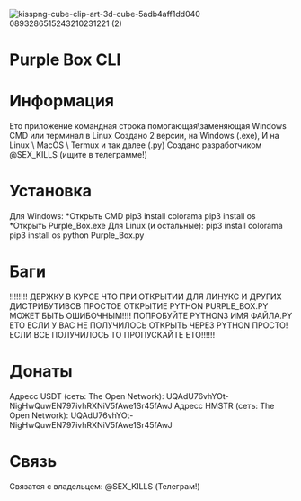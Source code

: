 ![kisspng-cube-clip-art-3d-cube-5adb4aff1dd040 0893286515243210231221 (2)](https://github.com/user-attachments/assets/71f57453-868b-4059-b03d-7512572b949f)
# Purple Box CLI

# Информация
Ето приложение командная строка помогающая\заменяющая Windows CMD или терминал в Linux
Создано 2 версии, на Windows (.exe), И на Linux \\ MacOS \\ Termux и так далее (.py)
Создано разработчиком @SEX_KILLS (ищите в телеграмме!)

# Установка
Для Windows:
*Открыть CMD
pip3 install colorama
pip3 install os
*Открыть Purple_Box.exe
Для Linux (и остальные):
pip3 install colorama
pip3 install os
python Purple_Box.py 

# Баги
!!!!!!!! ДЕРЖКУ В КУРСЕ ЧТО ПРИ ОТКРЫТИИ ДЛЯ ЛИНУКС И ДРУГИХ ДИСТРИБУТИВОВ ПРОСТОЕ ОТКРЫТИЕ PYTHON PURPLE_BOX.PY МОЖЕТ БЫТЬ ОШИБОЧНЫМ!!!!
ПОПРОБУЙТЕ PYTHON3 ИМЯ ФАЙЛА.PY
ЕТО ЕСЛИ У ВАС НЕ ПОЛУЧИЛОСЬ ОТКРЫТЬ ЧЕРЕЗ PYTHON ПРОСТО!
ЕСЛИ ВСЕ ПОЛУЧИЛОСЬ ТО ПРОПУСКАЙТЕ ЕТО!!!!!!

# Донаты
Адресс USDT (сеть: The Open Network): UQAdU76vhYOt-NigHwQuwEN797ivhRXNiV5fAwe1Sr45fAwJ
Адресс HMSTR (сеть: The Open Network): UQAdU76vhYOt-NigHwQuwEN797ivhRXNiV5fAwe1Sr45fAwJ

# Связь
Связатся с владельцем: @SEX_KILLS (Телеграм!)
